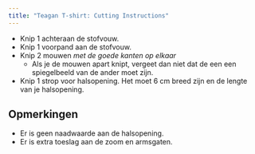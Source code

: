 ```yaml
---
title: "Teagan T-shirt: Cutting Instructions"
---
```


- Knip 1 achteraan de stofvouw.
- Knip 1 voorpand aan de stofvouw.
- Knip 2 mouwen _met de goede kanten op elkaar_
  - Als je de mouwen apart knipt, vergeet dan niet dat de een een spiegelbeeld van de ander moet zijn.
- Knip 1 strop voor halsopening. Het moet 6 cm breed zijn en de lengte van je halsopening.

## Opmerkingen

- Er is geen naadwaarde aan de halsopening.
- Er is extra toeslag aan de zoom en armsgaten.
